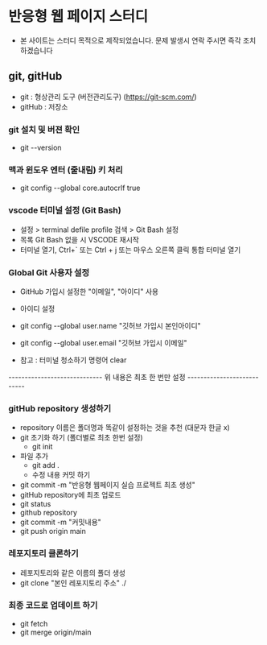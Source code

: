 # 반응형 웹 페이지 스터디

- 본 사이트는 스터디 목적으로 제작되었습니다. 문제 발생시 연락 주시면 즉각 조치하겠습니다

## git, gitHub

- git : 형상관리 도구 (버전관리도구) (https://git-scm.com/)
- gitHub : 저장소

### git 설치 및 버젼 확인

- git --version

### 맥과 윈도우 엔터 (줄내림) 키 처리

- git config --global core.autocrlf true

### vscode 터미널 설정 (Git Bash)

- 설정 > terminal defile profile 검색 > Git Bash 설정
- 목록 Git Bash 없을 시 VSCODE 재시작
- 터미널 열기, Ctrl+` 또는 Ctrl + j 또는 마우스 오른쪽 클릭 통합 터미널 열기

### Global Git 사용자 설정

- GitHub 가입시 설정한 "이메일", "아이디" 사용
- 아이디 설정
- git config --global user.name "깃허브 가입시 본인아이디"
- git config --global user.email "깃허브 가입시 이메일"

- 참고 : 터미널 청소하기 명령어 clear

----------------------------- 위 내용은 최초 한 번만 설정 ---------------------------

### gitHub repository 생성하기

- repository 이름은 폴더명과 똑같이 설정하는 것을 추천 (대문자 한글 x)
- git 초기화 하기 (폴더별로 최초 한번 설정)
  - git init
- 파일 추가
  - git add .
  - 수정 내용 커밋 하기
- git commit -m "반응형 웹페이지 실습 프로젝트 최초 생성"
- gitHub repository에 최초 업로드
- git status
- github repository
- git commit -m "커밋내용"
- git push origin main

### 레포지토리 클론하기

- 레포지토리와 같은 이름의 폴더 생성
- git clone "본인 레포지토리 주소" ./

### 최종 코드로 업데이트 하기

- git fetch
- git merge origin/main
